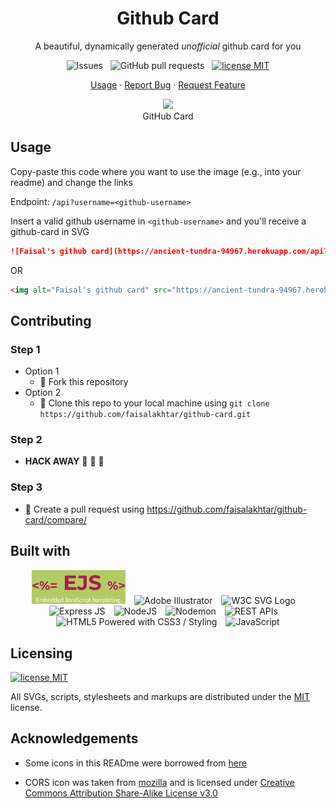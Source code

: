 <h1 align="center">Github Card</h1>

<p align="center">
 A beautiful, dynamically generated <i>unofficial</i> github card for you
</p>

<p align="center">
  <img alt="Issues" src="https://img.shields.io/github/issues/faisalAkhtar/github-card?color=0088ff" />
  &nbsp;
  <img alt="GitHub pull requests" src="https://img.shields.io/github/issues-pr/faisalAkhtar/github-card?color=0088ff" />
  &nbsp;
  <a href="LICENSE"><img alt="license MIT" src="https://img.shields.io/static/v1?label=LICENSE&message=MIT&color=informational" /></a>
</p>

<p align="center">
  <a href="#usage">Usage</a>
  ·
  <a href="https://github.com/faisalAkhtar/github-card/issues/new/choose">Report Bug</a>
  ·
  <a href="https://github.com/faisalAkhtar/github-card/issues/new/choose">Request Feature</a>
</p>

<p align="center">
  <img src="https://ancient-tundra-94967.herokuapp.com/api?username=faisalAkhtar" width="700">
  <br>
  GitHub Card
</p>


## Usage
Copy-paste this code where you want to use the image (e.g., into your readme) and change the links

Endpoint: `/api?username=<github-username>`

Insert a valid github username in `<github-username>` and you'll receive a github-card in SVG

```md
![Faisal's github card](https://ancient-tundra-94967.herokuapp.com/api?username=faisalakhtar)]
```
OR
```md
<img alt="Faisal's github card" src="https://ancient-tundra-94967.herokuapp.com/api?username=faisalakhtar">
```


## Contributing
### Step 1
- Option 1
  - :fork_and_knife: Fork this repository
- Option 2
  -  :dancers: Clone this repo to your local machine using ```git clone https://github.com/faisalakhtar/github-card.git```

### Step 2
- **HACK AWAY** :hammer: :hammer: :hammer:

### Step 3
- :repeat: Create a pull request using https://github.com/faisalakhtar/github-card/compare/


## Built with

<p align="center">
<img width="150" src="https://github.com/faisalAkhtar/dear-diary/blob/master/screenshots/ejs.png?raw=true" alt="Embedded JavaScript templating" title="Embedded JavaScript templating">&emsp;<img width="80" src="https://www.adobe.com/content/dam/cc/icons/illustrator.svg" alt="Adobe Illustrator" title="Adobe Illustrator">&emsp;<img width="90" src="https://www.w3.org/Icons/SVG/svg-logo-v.png" alt="W3C SVG Logo" title="SVG">&emsp;<img width="150" src="https://expressjs.com/images/express-facebook-share.png" alt="Express JS" title="Express JS">&emsp;<img width="125" src="https://upload.wikimedia.org/wikipedia/commons/thumb/d/d9/Node.js_logo.svg/1200px-Node.js_logo.svg.png" alt="NodeJS" title="NodeJS">&emsp;<img width="80" src="https://user-images.githubusercontent.com/13700/35731649-652807e8-080e-11e8-88fd-1b2f6d553b2d.png" alt="Nodemon" title="Nodemon">&emsp;<img width="100" src="https://upload.wikimedia.org/wikipedia/commons/thumb/6/6c/Cloud-API-Logo.svg/1200px-Cloud-API-Logo.svg.png" alt="REST APIs" title="REST APIs">&emsp;<img width="175" src="https://www.w3.org/html/logo/badge/html5-badge-h-css3.png" alt="HTML5 Powered with CSS3 / Styling" title="HTML5 Powered with CSS3 / Styling">&emsp;<img width="90" src="https://upload.wikimedia.org/wikipedia/commons/6/6a/JavaScript-logo.png" alt="JavaScript" title="JavaScript">
</p>

## Licensing

[![license MIT](https://img.shields.io/static/v1?label=LICENSE&message=MIT&color=informational)](LICENSE)

All SVGs, scripts, stylesheets and markups are distributed under the [MIT](LICENSE) license.

## Acknowledgements

- Some icons in this READme were borrowed from [here](https://commons.wikimedia.org/wiki/Main_Page)

- CORS icon was taken from [mozilla](https://mozilla.org/) and is licensed under [Creative Commons Attribution Share-Alike License v3.0](https://creativecommons.org/licenses/by-sa/3.0/)
